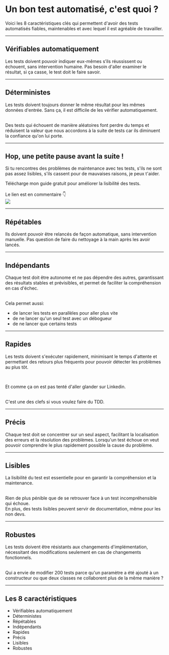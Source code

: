 <!--
theme:  your-theme
size: linkedin-portrait
paginate: true
header: 8 caractéristiques importantes des tests
_header: ''
_footer: <img src="./charles-desneuf-square.png" class="profile-picture">Charles Desneuf
footer: Charles Desneuf
-->

# Un bon test automatisé, c'est quoi ?
Voici les 8 caractéristiques clés qui permettent d'avoir des tests automatisés fiables, maintenables et avec lequel il est agréable de travailler.

---

## Vérifiables automatiquement
Les tests doivent pouvoir indiquer eux-mêmes s’ils réussissent ou échouent, sans intervention humaine.
Pas besoin d'aller examiner le résultat, si ça casse, le test doit le faire savoir.

---

## Déterministes
Les tests doivent toujours donner le même résultat pour les mêmes données d'entrée. Sans ça, il est difficile de les vérifier automatiquement.

<br />
Des tests qui échouent de manière aléatoires font perdre du temps et réduisent la valeur que nous accordons à la suite de tests car ils diminuent la confiance qu'on lui porte.

---
<!--
_footer: <img src="./charles-desneuf-square.png" class="profile-picture">Charles Desneuf
_paginate: skip
-->

## Hop, une petite pause avant la suite !

Si tu rencontres des problèmes de maintenance avec tes tests, s'ils ne sont pas assez lisibles, s'ils cassent pour de mauvaises raisons, je peux t'aider.
<div class="offer">
    <div class="offer-content">
    Télécharge mon guide gratuit pour améliorer la lisibilité des tests.<br /><br />Le lien est en commentaire 👇
    </div>
    <div class="offer-img">
    <a href="https://formation.charlesdesneuf.com/guide-gratuit-5-idees-pour-ameliorer-la-lisibilite-de-vos-tests-automatises?utm_medium=social&utm_source=linkedin&utm_campaign=carousel-Stubbing%20du%20temps%20%3A%20Prendre%20le%20contr%C3%B4le%20du%20syst%C3%A8me">
    <img src="https://formation.charlesdesneuf.com/content-assets/public/eyJhbGciOiJIUzI1NiJ9.eyJvYmplY3Rfa2V5IjoiZHdvazQ1NXZvbDQwdm9rZHNmbXV0NnVxMHF1bCIsImRvbWFpbiI6ImZvcm1hdGlvbi5jaGFybGVzZGVzbmV1Zi5jb20ifQ.NS61AHjRUfdqsvHH6gqCbDNSSyCeI3U3AUlI-7U-PzE" class="free-guide-picture" /></a>
    </div>
</div>

---

## Répétables
Ils doivent pouvoir être relancés de façon automatique, sans intervention manuelle.
Pas question de faire du nettoyage à la main après les avoir lancés.

---

## Indépendants
Chaque test doit être autonome et ne pas dépendre des autres, garantissant des résultats stables et prévisibles, et permet de faciliter la compréhension en cas d'échec.

<br />
Cela permet aussi:

- de lancer les tests en parallèles pour aller plus vite
- de ne lancer qu'un seul test avec un débogueur
- de ne lancer que certains tests

---

## Rapides
Les tests doivent s'exécuter rapidement, minimisant le temps d'attente et permettant des retours plus fréquents pour pouvoir détecter les problèmes au plus tôt.

<br />

Et comme ça on est pas tenté d'aller glander sur Linkedin.

<br />
C'est une des clefs si vous voulez faire du TDD.

---

## Précis
Chaque test doit se concentrer sur un seul aspect, facilitant la localisation des erreurs et la résolution des problèmes.
Lorsqu'un test échoue on veut pouvoir comprendre le plus rapidement possible la cause du problème. 

---

## Lisibles
La lisibilité du test est essentielle pour en garantir la compréhension et la maintenance.

<br />
Rien de plus pénible que de se retrouver face à un test incompréhensible qui échoue.

<br />
En plus, des tests lisibles peuvent servir de documentation, même pour les non devs.

---

## Robustes
Les tests doivent être résistants aux changements d'implémentation, nécessitant des modifications seulement en cas de changements fonctionnels.

<br />
Qui a envie de modifier 200 tests parce qu'un paramètre a été ajouté à un constructeur ou que deux classes ne collaborent plus de la même manière ?

---
## Les 8 caractéristiques

- Vérifiables automatiquement
- Déterministes
- Répétables
- Indépendants
- Rapides
- Précis
- Lisibles
- Robustes